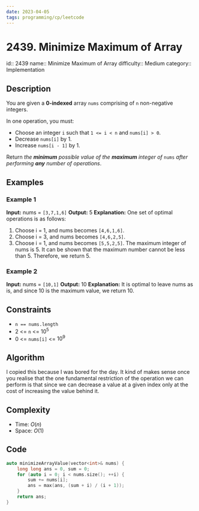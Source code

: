 ```yaml
---
date: 2023-04-05
tags: programming/cp/leetcode
---
```


# 2439. Minimize Maximum of Array 

id:: 2439
name:: Minimize Maximum of Array
difficulty:: Medium
category:: Implementation

## Description
You are given a **0-indexed** array `nums` comprising of `n` non-negative integers.

In one operation, you must:
-   Choose an integer `i` such that `1 <= i < n` and `nums[i] > 0`.
-   Decrease `nums[i]` by 1.
-   Increase `nums[i - 1]` by 1.

Return _the **minimum** possible value of the **maximum** integer of_ `nums` _after performing **any** number of operations_.

## Examples
### Example 1
**Input:** nums = `[3,7,1,6]`
**Output:** 5
**Explanation:**
One set of optimal operations is as follows:
1. Choose i = 1, and nums becomes `[4,6,1,6]`.
2. Choose i = 3, and nums becomes `[4,6,2,5]`.
3. Choose i = 1, and nums becomes `[5,5,2,5]`.
The maximum integer of nums is 5. It can be shown that the maximum number cannot be less than 5.
Therefore, we return 5.

### Example 2
**Input:** nums = `[10,1]`
**Output:** 10
**Explanation:**
It is optimal to leave nums as is, and since 10 is the maximum value, we return 10.

## Constraints
-   `n == nums.length`
-   $2$ <= `n` <= $10^5$
-   $0$ <= `nums[i]` <= $10^9$

## Algorithm
I copied this because I was bored for the day. It kind of makes sense once you realise that the one fundamental restriction of the operation we can perform is that since we can decrease a value at a given index only at the cost of increasing the value behind it.

## Complexity
- Time: $O(n)$
- Space: $O(1)$

## Code
```cpp
auto minimizeArrayValue(vector<int>& nums) {
	long long ans = 0, sum = 0;
	for (auto i = 0; i < nums.size(); ++i) {
		sum += nums[i];
		ans = max(ans, (sum + i) / (i + 1));
	}
	return ans;
}
```